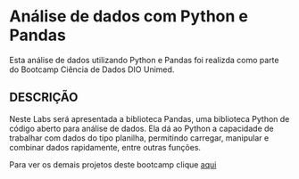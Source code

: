 # Análise de dados com Python e Pandas

Esta análise de dados utilizando Python e Pandas foi realizda como parte do Bootcamp Ciência de Dados DIO Unimed.

## DESCRIÇÃO
Neste Labs será apresentada a biblioteca Pandas, uma biblioteca Python de código aberto para análise de dados. Ela dá ao Python a capacidade de trabalhar com dados do tipo planilha, permitindo carregar, manipular e combinar dados rapidamente, entre outras funções.







Para ver os demais projetos deste bootcamp clique [aqui](https://github.com/VagnerF/BOOTCAMP-UNIMED-BH-CIENCIA-DE-DADOS)
